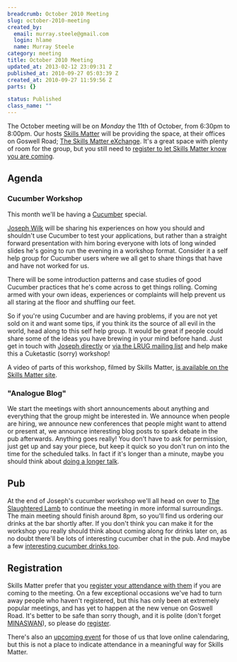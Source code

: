 ```yaml
--- 
breadcrumb: October 2010 Meeting
slug: october-2010-meeting
created_by: 
  email: murray.steele@gmail.com
  login: hlame
  name: Murray Steele
category: meeting
title: October 2010 Meeting
updated_at: 2013-02-12 23:09:31 Z
published_at: 2010-09-27 05:03:39 Z
created_at: 2010-09-27 11:59:56 Z
parts: {}

status: Published
class_name: ""
---
```


The October meeting will be on *Monday* the 11th of October, from 6:30pm to 8:00pm.  Our hosts [Skills Matter](http://skillsmatter.com/) will be providing the space, at their offices on Goswell Road; [The Skills Matter eXchange](http://skillsmatter.com/location-details/design-architecture/484/96).  It's a great space with plenty of room for the group, but you still need to <a href="#oct10registration">register to let Skills Matter know you are coming</a>.

Agenda
------

### Cucumber Workshop

This month we'll be having a [Cucumber](http://cuckes.info) special.

[Joseph Wilk](http://josephwilk.net/) will be sharing his experiences on how you should and
shouldn't use Cucumber to test your applications, but rather than a
straight forward presentation with him boring everyone with lots of
long winded slides he's going to run the evening in a workshop format.
Consider it a self help group for Cucumber users where we all get to
share things that have and have not worked for us.

There will be some introduction patterns and case studies of good
Cucumber practices that he's come across to get things rolling. Coming
armed with your own ideas, experiences or complaints will help prevent
us all staring at the floor and shuffling our feet.

So if you're using Cucumber and are having problems, if you are not
yet sold on it and want some tips, if you think its the source of all
evil in the world, head along to this self help group. It would be
great if people could share some of the ideas you have brewing in your
mind before hand. Just get in touch with [Joseph directly](http://twitter.com/josephwilk) or [via the LRUG mailing list](http://lists.lrug.org/listinfo.cgi/chat-lrug.org) and help make this a Cuketastic (sorry) workshop!

A video of parts of this workshop, filmed by Skills Matter, [is available on the Skills Matter site](http://skillsmatter.com/podcast/ajax-ria/cucumber-workshop).

### "Analogue Blog"

We start the meetings with short announcements about anything and everything that the group might be interested in.  We announce when people are hiring, we announce new conferences that people might want to attend or present at, we announce interesting blog posts to spark debate in the pub afterwards.  Anything goes really!  You don't have to ask for permission, just get up and say your piece, but keep it quick so you don't run on into the time for the scheduled talks.  In fact if it's longer than a minute, maybe you should think about [doing a longer talk](/speaking/).

Pub
---

At the end of Joseph's cucumber workshop we'll all head on over to [The Slaughtered Lamb](http://www.theslaughteredlambpub.com/) to continue the meeting in more informal surroundings.  The main meeting should finish around 8pm, so you'll find us ordering our drinks at the bar shortly after.  If you don't think you can make it for the workshop you really should think about coming along for drinks later on, as no doubt there'll be lots of interesting cucumber chat in the pub.  And maybe a few [interesting cucumber drinks too](http://www.hendricksgin.com/#/uk/treasury/cucumber/).

Registration <a name="oct10registration">&nbsp;</a>
---------------------------------------------------

Skills Matter prefer that you [register your attendance with them](http://skillsmatter.com/event/ajax-ria/cucumber-workshop/rl-311) if you are coming to the meeting.  On a few exceptional occasions we've had to turn away people who haven't registered, but this has only been at extremely popular meetings, and has yet to happen at the new venue on Goswell Road.  It's better to be safe than sorry though, and it is polite (don't forget [MINASWAN](http://oreilly.com/ruby/excerpts/ruby-learning-rails/ruby-glossary.html#I_indexterm_d1e32036)), so please do [register](http://skillsmatter.com/event/ajax-ria/cucumber-workshop/rl-311).

There's also an [upcoming event](http://upcoming.yahoo.com/event/7094687/) for those of us that love online calendaring, but this is not a place to indicate attendance in a meaningful way for Skills Matter.
